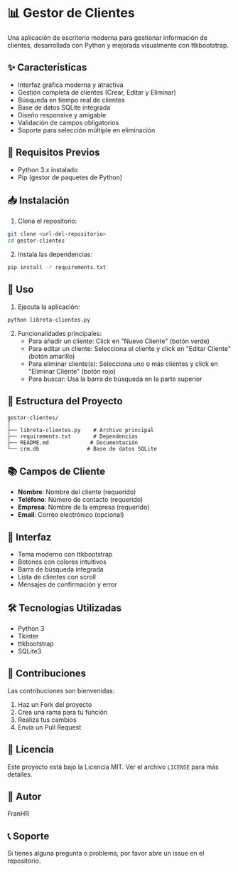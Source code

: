 # 📊 Gestor de Clientes

Una aplicación de escritorio moderna para gestionar información de clientes, desarrollada con Python y mejorada visualmente con ttkbootstrap.

## ✨ Características

- Interfaz gráfica moderna y atractiva
- Gestión completa de clientes (Crear, Editar y Eliminar)
- Búsqueda en tiempo real de clientes
- Base de datos SQLite integrada
- Diseño responsive y amigable
- Validación de campos obligatorios
- Soporte para selección múltiple en eliminación

## 🔧 Requisitos Previos

- Python 3.x instalado
- Pip (gestor de paquetes de Python)

## 📥 Instalación

1. Clona el repositorio:
```bash
git clone <url-del-repositorio>
cd gestor-clientes
```

2. Instala las dependencias:
```bash
pip install -r requirements.txt
```

## 🚀 Uso

1. Ejecuta la aplicación:
```bash
python libreta-clientes.py
```

2. Funcionalidades principales:
   - Para añadir un cliente: Click en "Nuevo Cliente" (botón verde)
   - Para editar un cliente: Selecciona el cliente y click en "Editar Cliente" (botón amarillo)
   - Para eliminar cliente(s): Selecciona uno o más clientes y click en "Eliminar Cliente" (botón rojo)
   - Para buscar: Usa la barra de búsqueda en la parte superior

## 📝 Estructura del Proyecto

```
gestor-clientes/
│
├── libreta-clientes.py    # Archivo principal
├── requirements.txt       # Dependencias
├── README.md             # Documentación
└── crm.db               # Base de datos SQLite
```

## 📚 Campos de Cliente

- **Nombre**: Nombre del cliente (requerido)
- **Teléfono**: Número de contacto (requerido)
- **Empresa**: Nombre de la empresa (requerido)
- **Email**: Correo electrónico (opcional)

## 🎨 Interfaz

- Tema moderno con ttkbootstrap
- Botones con colores intuitivos
- Barra de búsqueda integrada
- Lista de clientes con scroll
- Mensajes de confirmación y error

## 🛠️ Tecnologías Utilizadas

- Python 3
- Tkinter
- ttkbootstrap
- SQLite3

## 🤝 Contribuciones

Las contribuciones son bienvenidas:

1. Haz un Fork del proyecto
2. Crea una rama para tu función
3. Realiza tus cambios
4. Envía un Pull Request

## 📄 Licencia

Este proyecto está bajo la Licencia MIT. Ver el archivo `LICENSE` para más detalles.

## 👥 Autor

FranHR

## 📞 Soporte

Si tienes alguna pregunta o problema, por favor abre un issue en el repositorio.
